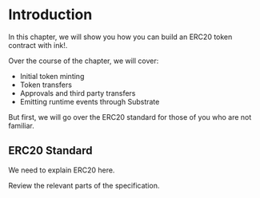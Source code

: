Introduction
===

In this chapter, we will show you how you can build an ERC20 token contract with ink!.

Over the course of the chapter, we will cover:

- Initial token minting
- Token transfers
- Approvals and third party transfers
- Emitting runtime events through Substrate

But first, we will go over the ERC20 standard for those of you who are not familiar.

## ERC20 Standard

We need to explain ERC20 here.

Review the relevant parts of the specification.